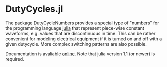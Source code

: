 # DutyCycles.jl

The package DutyCycleNumbers provides a special type of "numbers" for
the programming language [julia](https://julialang.org) that represent
piece-wise constant waveforms, e.g. values that are discontinuous in
time.  This can be rather convenient for modeling electrical equipment
if it is turned on and off with a given dutycycle.  More complex
switching patterns are also possible.

Documentation is avaliable
[online](https://quantum-factory.de/open-source/DutyCycles.jl).
Note that julia version 1.1 (or newer) is required.
